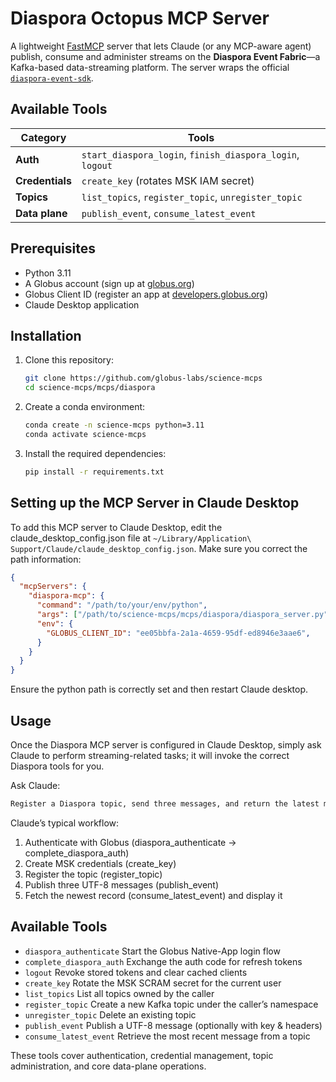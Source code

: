 # Diaspora Octopus MCP Server

A lightweight [FastMCP](https://gofastmcp.com) server that lets Claude (or any MCP-aware agent) publish, consume and administer streams on the **Diaspora Event Fabric**—a Kafka-based data-streaming platform.  The server wraps the official [`diaspora-event-sdk`](https://github.com/globus-labs/diaspora-event-sdk).

## Available Tools

| Category | Tools |
|----------|-------|
| **Auth** | `start_diaspora_login`, `finish_diaspora_login`, `logout` |
| **Credentials** | `create_key` (rotates MSK IAM secret) |
| **Topics** | `list_topics`, `register_topic`, `unregister_topic` |
| **Data plane** | `publish_event`, `consume_latest_event` |


## Prerequisites

- Python 3.11
- A Globus account (sign up at [globus.org](https://www.globus.org/))
- Globus Client ID (register an app at [developers.globus.org](https://developers.globus.org/))
- Claude Desktop application

## Installation

1. Clone this repository:
   ```bash
   git clone https://github.com/globus-labs/science-mcps
   cd science-mcps/mcps/diaspora
   ```

2. Create a conda environment:
   ```bash
   conda create -n science-mcps python=3.11
   conda activate science-mcps
   ```

3. Install the required dependencies:
   ```bash
   pip install -r requirements.txt
   ```

## Setting up the MCP Server in Claude Desktop

To add this MCP server to Claude Desktop, edit the claude_desktop_config.json file at `~/Library/Application\ Support/Claude/claude_desktop_config.json`. Make sure you correct the path information:

```json
{
  "mcpServers": {
    "diaspora-mcp": {
      "command": "/path/to/your/env/python",
      "args": ["/path/to/science-mcps/mcps/diaspora/diaspora_server.py"],
      "env": {
        "GLOBUS_CLIENT_ID": "ee05bbfa-2a1a-4659-95df-ed8946e3aae6",
      }
    }
  }
}
```

Ensure the python path is correctly set and then restart Claude desktop.



## Usage

Once the Diaspora MCP server is configured in Claude Desktop, simply ask Claude to perform streaming-related tasks; it will invoke the correct Diaspora tools for you.

Ask Claude:

```bash
Register a Diaspora topic, send three messages, and return the latest message
```

Claude’s typical workflow:
1. Authenticate with Globus (diaspora_authenticate → complete_diaspora_auth)
2. Create MSK credentials (create_key)
3. Register the topic (register_topic)
4. Publish three UTF-8 messages (publish_event)
5. Fetch the newest record (consume_latest_event) and display it


## Available Tools

* `diaspora_authenticate`	Start the Globus Native-App login flow
* `complete_diaspora_auth`	Exchange the auth code for refresh tokens
* `logout`	Revoke stored tokens and clear cached clients
* `create_key`	Rotate the MSK SCRAM secret for the current user
* `list_topics`	List all topics owned by the caller
* `register_topic`	Create a new Kafka topic under the caller’s namespace
* `unregister_topic`	Delete an existing topic
* `publish_event`	Publish a UTF-8 message (optionally with key & headers)
* `consume_latest_event`	Retrieve the most recent message from a topic

These tools cover authentication, credential management, topic administration, and core data-plane operations.
